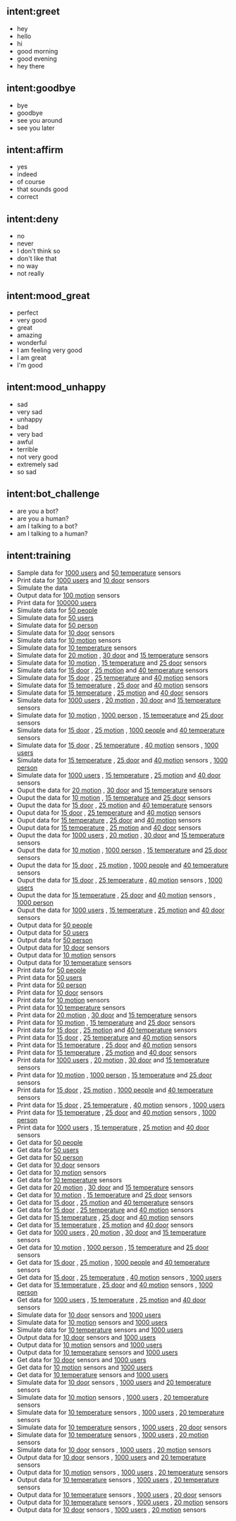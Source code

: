 ## intent:greet
- hey
- hello
- hi
- good morning
- good evening
- hey there

## intent:goodbye
- bye
- goodbye
- see you around
- see you later

## intent:affirm
- yes
- indeed
- of course
- that sounds good
- correct

## intent:deny
- no
- never
- I don't think so
- don't like that
- no way
- not really

## intent:mood_great
- perfect
- very good
- great
- amazing
- wonderful
- I am feeling very good
- I am great
- I'm good

## intent:mood_unhappy
- sad
- very sad
- unhappy
- bad
- very bad
- awful
- terrible
- not very good
- extremely sad
- so sad

## intent:bot_challenge
- are you a bot?
- are you a human?
- am I talking to a bot?
- am I talking to a human?

## intent:training
- Sample data for [1000 users](users) and [50 temperature](ts) sensors
- Print data for [1000 users](users) and [10 door](ds) sensors
- Simulate the data
- Output data for [100 motion](ms) sensors
- Print data for [100000 users](users)
- Simulate data for [50 people](users)
- Simulate data for [50 users](users)
- Simulate data for [50 person](users)
- Simulate data for [10 door](ds) sensors
- Simulate data for [10 motion](ms) sensors
- Simulate data for [10 temperature](ts) sensors
- Simulate data for [20 motion](ms) , [30 door](ds) and [15 temperature](ts) sensors 
- Simulate data for [10 motion](ms)  , [15 temperature](ts) and [25 door](ds) sensors
- Simulate data for [15 door](ds) , [25 motion](ms) and [40 temperature](ts) sensors
- Simulate data for [15 door](ds) , [25 temperature](ts) and [40 motion](ms) sensors  
- Simulate data for [15 temperature](ts) , [25 door](ds) and [40 motion](ms) sensors
- Simulate data for [15 temperature](ts) , [25 motion](ms) and [40 door](ds) sensors
- Simulate data for [1000 users](users) , [20 motion](ms) , [30 door](ds) and [15 temperature](ts) sensors 
- Simulate data for [10 motion](ms)  , [1000 person](users) , [15 temperature](ts) and [25 door](ds) sensors
- Simulate data for [15 door](ds) , [25 motion](ms) , [1000 people](users) and [40 temperature](ts) sensors
- Simulate data for [15 door](ds) , [25 temperature](ts) , [40 motion](ms) sensors  , [1000 users](users)
- Simulate data for [15 temperature](ts) , [25 door](ds) and [40 motion](ms) sensors , [1000 person](users)
- Simulate data for [1000 users](users) , [15 temperature](ts) , [25 motion](ms) and [40 door](ds) sensors
- Ouput the data for [20 motion](ms) , [30 door](ds) and [15 temperature](ts) sensors 
- Ouput the data for [10 motion](ms)  , [15 temperature](ts) and [25 door](ds) sensors
- Ouput the data for [15 door](ds) , [25 motion](ms) and [40 temperature](ts) sensors
- Ouput data for [15 door](ds) , [25 temperature](ts) and [40 motion](ms) sensors  
- Ouput data for [15 temperature](ts) , [25 door](ds) and [40 motion](ms) sensors
- Ouput data for [15 temperature](ts) , [25 motion](ms) and [40 door](ds) sensors
- Ouput the data for [1000 users](users) , [20 motion](ms) , [30 door](ds) and [15 temperature](ts) sensors 
- Ouput the data for [10 motion](ms)  , [1000 person](users) , [15 temperature](ts) and [25 door](ds) sensors
- Ouput the data for [15 door](ds) , [25 motion](ms) , [1000 people](users) and [40 temperature](ts) sensors
- Ouput the data for [15 door](ds) , [25 temperature](ts) , [40 motion](ms) sensors  , [1000 users](users)
- Ouput the data for [15 temperature](ts) , [25 door](ds) and [40 motion](ms) sensors , [1000 person](users)
- Ouput the data for [1000 users](users) , [15 temperature](ts) , [25 motion](ms) and [40 door](ds) sensors
- Output data for [50 people](users)
- Output data for [50 users](users)
- Output data for [50 person](users)
- Output data for [10 door](ds) sensors
- Output data for [10 motion](ms) sensors
- Output data for [10 temperature](ts) sensors
- Print data for [50 people](users)
- Print data for [50 users](users)
- Print data for [50 person](users)
- Print data for [10 door](ds) sensors
- Print data for [10 motion](ms) sensors
- Print data for [10 temperature](ts) sensors
- Print data for [20 motion](ms) , [30 door](ds) and [15 temperature](ts) sensors 
- Print data for [10 motion](ms)  , [15 temperature](ts) and [25 door](ds) sensors
- Print data for [15 door](ds) , [25 motion](ms) and [40 temperature](ts) sensors
- Print data for [15 door](ds) , [25 temperature](ts) and [40 motion](ms) sensors  
- Print data for [15 temperature](ts) , [25 door](ds) and [40 motion](ms) sensors
- Print data for [15 temperature](ts) , [25 motion](ms) and [40 door](ds) sensors
- Print data for [1000 users](users) , [20 motion](ms) , [30 door](ds) and [15 temperature](ts) sensors 
- Print data for [10 motion](ms)  , [1000 person](users) , [15 temperature](ts) and [25 door](ds) sensors
- Print data for [15 door](ds) , [25 motion](ms) , [1000 people](users) and [40 temperature](ts) sensors
- Print data for [15 door](ds) , [25 temperature](ts) , [40 motion](ms) sensors  , [1000 users](users)
- Print data for [15 temperature](ts) , [25 door](ds) and [40 motion](ms) sensors , [1000 person](users)
- Print data for [1000 users](users) , [15 temperature](ts) , [25 motion](ms) and [40 door](ds) sensors
- Get data for [50 people](users)
- Get data for [50 users](users)
- Get data for [50 person](users)
- Get data for [10 door](ds) sensors
- Get data for [10 motion](ms) sensors
- Get data for [10 temperature](ts) sensors
- Get data for [20 motion](ms) , [30 door](ds) and [15 temperature](ts) sensors 
- Get data for [10 motion](ms)  , [15 temperature](ts) and [25 door](ds) sensors
- Get data for [15 door](ds) , [25 motion](ms) and [40 temperature](ts) sensors
- Get data for [15 door](ds) , [25 temperature](ts) and [40 motion](ms) sensors  
- Get data for [15 temperature](ts) , [25 door](ds) and [40 motion](ms) sensors
- Get data for [15 temperature](ts) , [25 motion](ms) and [40 door](ds) sensors
- Get data for [1000 users](users) , [20 motion](ms) , [30 door](ds) and [15 temperature](ts) sensors 
- Get data for [10 motion](ms)  , [1000 person](users) , [15 temperature](ts) and [25 door](ds) sensors
- Get data for [15 door](ds) , [25 motion](ms) , [1000 people](users) and [40 temperature](ts) sensors
- Get data for [15 door](ds) , [25 temperature](ts) , [40 motion](ms) sensors  , [1000 users](users)
- Get data for [15 temperature](ts) , [25 door](ds) and [40 motion](ms) sensors , [1000 person](users)
- Get data for [1000 users](users) , [15 temperature](ts) , [25 motion](ms) and [40 door](ds) sensors
- Simulate data for [10 door](ds) sensors and [1000 users](users)
- Simulate data for [10 motion](ms) sensors and [1000 users](users)
- Simulate data for [10 temperature](ts) sensors and [1000 users](users)
- Output data for [10 door](ds) sensors and [1000 users](users)
- Output data for [10 motion](ms) sensors and [1000 users](users)
- Output data for [10 temperature](ts) sensors and [1000 users](users) 
- Get data for [10 door](ds) sensors and [1000 users](users)
- Get data for [10 motion](ms) sensors and [1000 users](users)
- Get data for [10 temperature](ts) sensors and [1000 users](users)
- Simulate data for [10 door](ds) sensors , [1000 users](users) and [20 temperature](ts) sensors
- Simulate data for [10 motion](ms) sensors , [1000 users](users) , [20 temperature](ts) sensors
- Simulate data for [10 temperature](ts) sensors , [1000 users](users) , [20 temperature](ts) sensors
- Simulate data for [10 temperature](ts) sensors , [1000 users](users) , [20 door](ds) sensors
- Simulate data for [10 temperature](ts) sensors , [1000 users](users) , [20 motion](ms) sensors
- Simulate data for [10 door](ds) sensors , [1000 users](users) , [20 motion](ms) sensors
- Output data for [10 door](ds) sensors , [1000 users](users) and [20 temperature](ts) sensors
- Output data for [10 motion](ms) sensors , [1000 users](users) , [20 temperature](ts) sensors
- Output data for [10 temperature](ts) sensors , [1000 users](users) , [20 temperature](ts) sensors
- Output data for [10 temperature](ts) sensors , [1000 users](users) , [20 door](ds) sensors
- Output data for [10 temperature](ts) sensors , [1000 users](users) , [20 motion](ms) sensors
- Output data for [10 door](ds) sensors , [1000 users](users) , [20 motion](ms) sensors